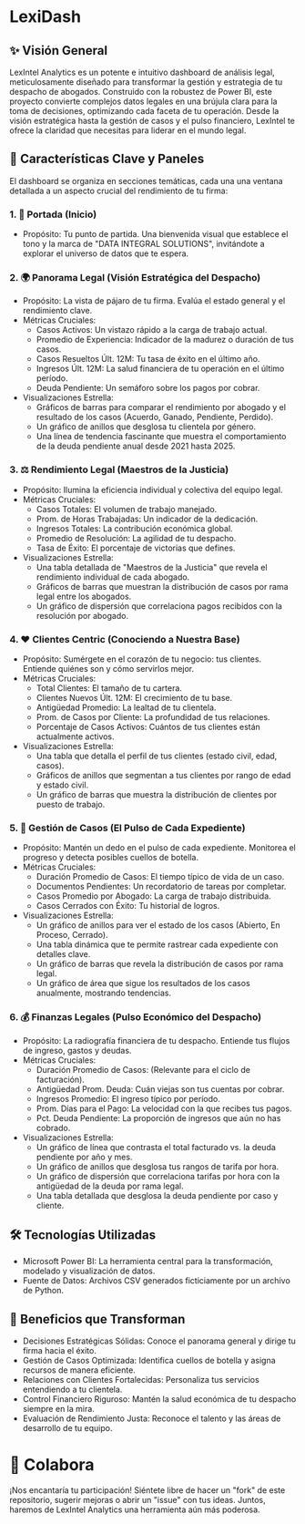# LexiDash

## ✨ Visión General
LexIntel Analytics es un potente e intuitivo dashboard de análisis legal, meticulosamente diseñado para transformar la gestión y estrategia de tu despacho de abogados. Construido con la robustez de Power BI, este proyecto convierte complejos datos legales en una brújula clara para la toma de decisiones, optimizando cada faceta de tu operación. Desde la visión estratégica hasta la gestión de casos y el pulso financiero, LexIntel te ofrece la claridad que necesitas para liderar en el mundo legal.

## 🚀 Características Clave y Paneles
El dashboard se organiza en secciones temáticas, cada una una ventana detallada a un aspecto crucial del rendimiento de tu firma:

### 1. 🏡 Portada (Inicio)
 - Propósito: Tu punto de partida. Una bienvenida visual que establece el tono y la marca de "DATA INTEGRAL SOLUTIONS", invitándote a explorar el universo de datos que te espera.
### 2. 🌍 Panorama Legal (Visión Estratégica del Despacho)
 - Propósito: La vista de pájaro de tu firma. Evalúa el estado general y el rendimiento clave.
 - Métricas Cruciales:
   - Casos Activos: Un vistazo rápido a la carga de trabajo actual.
   - Promedio de Experiencia: Indicador de la madurez o duración de tus casos.
   - Casos Resueltos Últ. 12M: Tu tasa de éxito en el último año.
   - Ingresos Últ. 12M: La salud financiera de tu operación en el último período.
   - Deuda Pendiente: Un semáforo sobre los pagos por cobrar.
 - Visualizaciones Estrella:
   - Gráficos de barras para comparar el rendimiento por abogado y el resultado de los casos (Acuerdo, Ganado, Pendiente, Perdido).
   - Un gráfico de anillos que desglosa tu clientela por género.
   - Una línea de tendencia fascinante que muestra el comportamiento de la deuda pendiente anual desde 2021 hasta 2025.
### 3. ⚖️ Rendimiento Legal (Maestros de la Justicia)
 - Propósito: Ilumina la eficiencia individual y colectiva del equipo legal.
 - Métricas Cruciales:
   - Casos Totales: El volumen de trabajo manejado.
   - Prom. de Horas Trabajadas: Un indicador de la dedicación.
   - Ingresos Totales: La contribución económica global.
   - Promedio de Resolución: La agilidad de tu despacho.
   - Tasa de Éxito: El porcentaje de victorias que defines.
 - Visualizaciones Estrella:
   - Una tabla detallada de "Maestros de la Justicia" que revela el rendimiento individual de cada abogado.
   - Gráficos de barras que muestran la distribución de casos por rama legal entre los abogados.
   - Un gráfico de dispersión que correlaciona pagos recibidos con la resolución por abogado.
### 4. ❤️ Clientes Centric (Conociendo a Nuestra Base)
 - Propósito: Sumérgete en el corazón de tu negocio: tus clientes. Entiende quiénes son y cómo servirlos mejor.
 - Métricas Cruciales:
   - Total Clientes: El tamaño de tu cartera.
   - Clientes Nuevos Últ. 12M: El crecimiento de tu base.
   - Antigüedad Promedio: La lealtad de tu clientela.
   - Prom. de Casos por Cliente: La profundidad de tus relaciones.
   - Porcentaje de Casos Activos: Cuántos de tus clientes están actualmente activos.
 - Visualizaciones Estrella:
   - Una tabla que detalla el perfil de tus clientes (estado civil, edad, casos).
   - Gráficos de anillos que segmentan a tus clientes por rango de edad y estado civil.
   - Un gráfico de barras que muestra la distribución de clientes por puesto de trabajo.
### 5. 📂 Gestión de Casos (El Pulso de Cada Expediente)
 - Propósito: Mantén un dedo en el pulso de cada expediente. Monitorea el progreso y detecta posibles cuellos de botella.
 - Métricas Cruciales:
   - Duración Promedio de Casos: El tiempo típico de vida de un caso.
   - Documentos Pendientes: Un recordatorio de tareas por completar.
   - Casos Promedio por Abogado: La carga de trabajo distribuida.
   - Casos Cerrados con Éxito: Tu historial de logros.
 - Visualizaciones Estrella:
   - Un gráfico de anillos para ver el estado de los casos (Abierto, En Proceso, Cerrado).
   - Una tabla dinámica que te permite rastrear cada expediente con detalles clave.
   - Un gráfico de barras que revela la distribución de casos por rama legal.
   - Un gráfico de área que sigue los resultados de los casos anualmente, mostrando tendencias.
### 6. 💰 Finanzas Legales (Pulso Económico del Despacho)
 - Propósito: La radiografía financiera de tu despacho. Entiende tus flujos de ingreso, gastos y deudas.
 - Métricas Cruciales:
   - Duración Promedio de Casos: (Relevante para el ciclo de facturación).
   - Antigüedad Prom. Deuda: Cuán viejas son tus cuentas por cobrar.
   - Ingresos Promedio: El ingreso típico por período.
   - Prom. Días para el Pago: La velocidad con la que recibes tus pagos.
   - Pct. Deuda Pendiente: La proporción de ingresos que aún no has cobrado.
 - Visualizaciones Estrella:
   - Un gráfico de línea que contrasta el total facturado vs. la deuda pendiente por año y mes.
   - Un gráfico de anillos que desglosa tus rangos de tarifa por hora.
   - Un gráfico de dispersión que correlaciona tarifas por hora con la antigüedad de la deuda por rama legal.
   - Una tabla detallada que desglosa la deuda pendiente por caso y cliente.

## 🛠️ Tecnologías Utilizadas
 - Microsoft Power BI: La herramienta central para la transformación, modelado y visualización de datos.
 - Fuente de Datos: Archivos CSV generados ficticiamente por un archivo de Python.

## 🌟 Beneficios que Transforman
 - Decisiones Estratégicas Sólidas: Conoce el panorama general y dirige tu firma hacia el éxito.
 - Gestión de Casos Optimizada: Identifica cuellos de botella y asigna recursos de manera eficiente.
 - Relaciones con Clientes Fortalecidas: Personaliza tus servicios entendiendo a tu clientela.
 - Control Financiero Riguroso: Mantén la salud económica de tu despacho siempre en la mira.
 - Evaluación de Rendimiento Justa: Reconoce el talento y las áreas de desarrollo de tu equipo.

# 🤝 Colabora
¡Nos encantaría tu participación! Siéntete libre de hacer un "fork" de este repositorio, sugerir mejoras o abrir un "issue" con tus ideas. Juntos, haremos de LexIntel Analytics una herramienta aún más poderosa.

